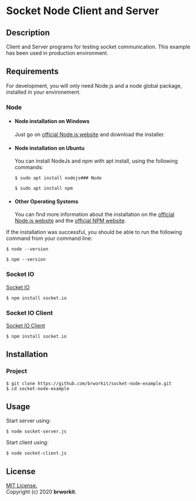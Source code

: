 # Socket Node Client and Server 

## Description
Client and Server programs for testing socket communication. This example has been used in production environment.

## Requirements
For development, you will only need Node.js and a node global package, installed in your environement. 

### Node

- #### Node installation on Windows

  Just go on [official Node.js website](https://nodejs.org/) and download the installer.

- #### Node installation on Ubuntu

  You can install NodeJs and npm with apt install, using the following commands:
      
      $ sudo apt install nodejs### Node
      
      $ sudo apt install npm

- #### Other Operating Systems
  You can find more information about the installation on the [official Node.js website](https://nodejs.org/) and the [official NPM website](https://npmjs.org/).

If the installation was successful, you should be able to run the following command from your command line:

    $ node --version        

    $ npm --version

### Socket IO

[Socket IO](https://www.npmjs.com/package/socket.io)
    
    $ npm install socket.io

### Socket IO Client 
[Socket IO Client](https://www.npmjs.com/package/socket.io-client)
    
    $ npm install socket.io
    
## Installation

### Project
    $ git clone https://github.com/brworkit/socket-node-example.git
    $ cd socket-node-example
    
## Usage

Start server using: 

    $ node socket-server.js

Start client using:
    
    $ node socket-client.js

## License
[MIT License.](https://opensource.org/licenses/MIT)    
Copyright (c) 2020 **brworkit**.